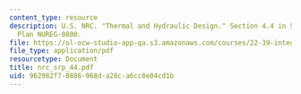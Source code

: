 ```yaml
---
content_type: resource
description: U.S. NRC. "Thermal and Hydraulic Design." Section 4.4 in Standard Review
  Plan NUREG-0800.
file: https://ol-ocw-studio-app-qa.s3.amazonaws.com/courses/22-39-integration-of-reactor-design-operations-and-safety-fall-2006/962982f70886968da28ca6cc8e04cd1b_nrc_srp_44.pdf
file_type: application/pdf
resourcetype: Document
title: nrc_srp_44.pdf
uid: 962982f7-0886-968d-a28c-a6cc8e04cd1b
---
```

